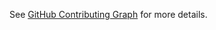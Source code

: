 See [GitHub Contributing Graph](https://github.com/Lucas04-nhr/HUST-China_2024/graphs/contributors) for more details.